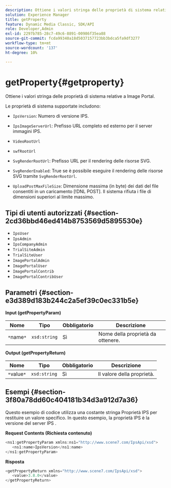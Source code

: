 ```yaml
---
description: Ottiene i valori stringa delle proprietà di sistema relative a Image Portal.
solution: Experience Manager
title: getProperty
feature: Dynamic Media Classic, SDK/API
role: Developer,Admin
exl-id: 2297b785-28c7-49c6-8891-00986f35ea88
source-git-commit: fcda99340a18d5037157723bb3bdca5fa9df3277
workflow-type: tm+mt
source-wordcount: '137'
ht-degree: 10%

---
```


# getProperty{#getproperty}

Ottiene i valori stringa delle proprietà di sistema relative a Image Portal.

Le proprietà di sistema supportate includono:

* `IpsVersion`: Numero di versione IPS.
* `IpsImageServerUrl`: Prefisso URL completo ed esterno per il server immagini IPS.
* `VideoRootUrl`
* `swfRootUrl`
* `SvgRenderRootUrl`: Prefisso URL per il rendering delle risorse SVG.
* `SvgRenderEnabled`: True se è possibile eseguire il rendering delle risorse SVG tramite  `SvgRenderRootUrl`.

* `UploadPostMaxFileSize`: Dimensione massima (in byte) dei dati del file consentiti in un caricamento  [!DNL POST]. Il sistema rifiuta i file di dimensioni superiori al limite massimo.

## Tipi di utenti autorizzati {#section-2cd36bbd46ed414b8753569d5895530e}

* `IpsUser`
* `IpsAdmin`
* `IpsCompanyAdmin`
* `TrialSiteAdmin`
* `TrialSiteUser`
* `ImagePortalAdmin`
* `ImagePortalUser`
* `ImagePortalContrib`
* `ImagePortalContribUser`

## Parametri {#section-e3d389d183b244c2a5ef39c0ec331b5e}

**Input (getPropertyParam)**

| Nome | Tipo | Obbligatorio | Descrizione |
|---|---|---|---|
| `*`name`*` | `xsd:string` | Sì | Nome della proprietà da ottenere. |

**Output (getPropertyReturn)**

| Nome | Tipo | Obbligatorio | Descrizione |
|---|---|---|---|
| `*`value`*` | `xsd:string` | Sì | Il valore della proprietà. |

## Esempi {#section-3f80a78dd60c404181b34d3a912d7a36}

Questo esempio di codice utilizza una costante stringa Proprietà IPS per restituire un valore specifico. In questo esempio, la proprietà IPS è la versione del server IPS .

**Request Contents (Richiesta contenuto)**

```java
<ns1:getPropertyParam xmlns:ns1="http://www.scene7.com/IpsApi/xsd">
   <ns1:name>IpsVersion</ns1:name>
</ns1:getPropertyParam>
```

**Risposta**

```java
<getPropertyReturn xmlns="http://www.scene7.com/IpsApi/xsd">
   <value>3.8.0</value>
</getPropertyReturn>
```
